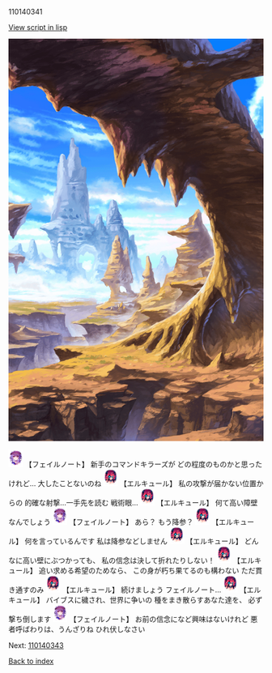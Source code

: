 110140341

[View script in lisp](../scripts/110140341.txt)

![wild.png](../images/backgrounds/wild.png)

<img src="../images/units/3401911.png" alt="3401911.png" height="34"/>
【フェイルノート】
新手のコマンドキラーズが
どの程度のものかと思ったけれど…
大したことないのね

<img src="../images/units/3202519.png" alt="3202519.png" height="34"/>
【エルキュール】
私の攻撃が届かない位置からの
的確な射撃…一手先を読む
戦術眼…

<img src="../images/units/3202519.png" alt="3202519.png" height="34"/>
【エルキュール】
何て高い障壁なんでしょう

<img src="../images/units/3401911.png" alt="3401911.png" height="34"/>
【フェイルノート】
あら？
もう降参？

<img src="../images/units/3202519.png" alt="3202519.png" height="34"/>
【エルキュール】
何を言っているんです
私は降参などしません

<img src="../images/units/3202519.png" alt="3202519.png" height="34"/>
【エルキュール】
どんなに高い壁にぶつかっても、
私の信念は決して折れたりしない！

<img src="../images/units/3202519.png" alt="3202519.png" height="34"/>
【エルキュール】
追い求める希望のためなら、
この身が朽ち果てるのも構わない
ただ貫き通すのみ

<img src="../images/units/3202519.png" alt="3202519.png" height="34"/>
【エルキュール】
続けましょう
フェイルノート…

<img src="../images/units/3202519.png" alt="3202519.png" height="34"/>
【エルキュール】
バイブスに穢され、世界に争いの
種をまき散らすあなた達を、
必ず撃ち倒します

<img src="../images/units/3401911.png" alt="3401911.png" height="34"/>
【フェイルノート】
お前の信念になど興味はないけれど
悪者呼ばわりは、うんざりね
ひれ伏しなさい

Next: [110140343](110140343.md)

[Back to index](index.md)
